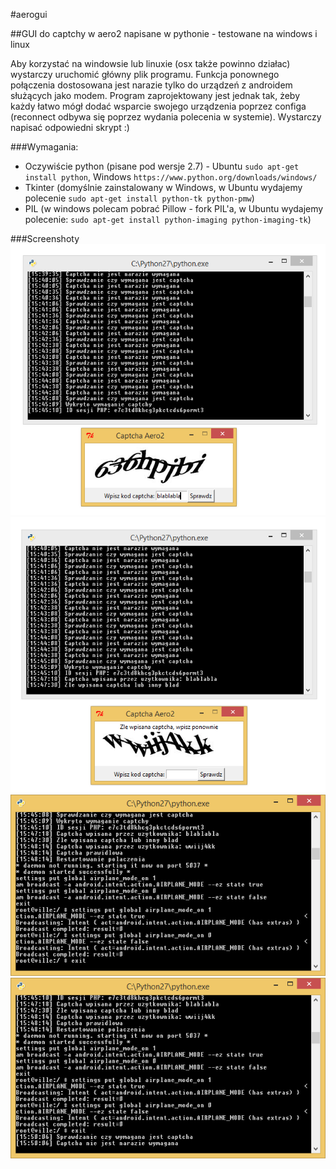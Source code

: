 #aerogui

##GUI do captchy w aero2 napisane w pythonie - testowane na windows i linux

Aby korzystać na windowsie lub linuxie (osx także powinno działac) wystarczy uruchomić główny plik programu.
Funkcja ponownego połączenia dostosowana jest narazie tylko do urządzeń z androidem służących jako modem.
Program zaprojektowany jest jednak tak, żeby każdy łatwo mógł dodać
wsparcie swojego urządzenia poprzez configa (reconnect odbywa się poprzez
wydania polecenia w systemie).
Wystarczy napisać odpowiedni skrypt :)


###Wymagania:
- Oczywiście python (pisane pod wersje 2.7) - Ubuntu `sudo apt-get install python`, Windows `https://www.python.org/downloads/windows/`
- Tkinter (domyślnie zainstalowany w Windows, w Ubuntu wydajemy polecenie `sudo apt-get install python-tk python-pmw`)
- PIL (w windows polecam pobrać Pillow - fork PIL'a, w Ubuntu wydajemy polecenie: `sudo apt-get install python-imaging python-imaging-tk`)

###Screenshoty
![Screenshot#1](https://raw.githubusercontent.com/JuniorJPDJ/aerogui/master/screenshots/aero.png)
![Screenshot#2](https://raw.githubusercontent.com/JuniorJPDJ/aerogui/master/screenshots/aero1.png)
![Screenshot#3](https://raw.githubusercontent.com/JuniorJPDJ/aerogui/master/screenshots/aero2.png)
![Screenshot#4](https://raw.githubusercontent.com/JuniorJPDJ/aerogui/master/screenshots/aero3.png)
